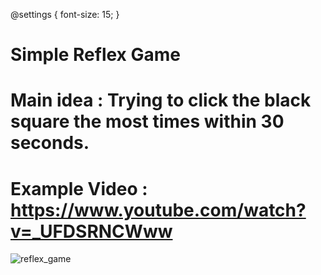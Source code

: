 @settings {
  font-size: 15;
}

# Simple Reflex Game 
# Main idea : Trying to click the black square the most times within 30 seconds.
# Example Video : https://www.youtube.com/watch?v=_UFDSRNCWww
![reflex_game](https://user-images.githubusercontent.com/72134391/109432554-cd7b1280-7a1c-11eb-94a6-b51cfe8c0839.png)
